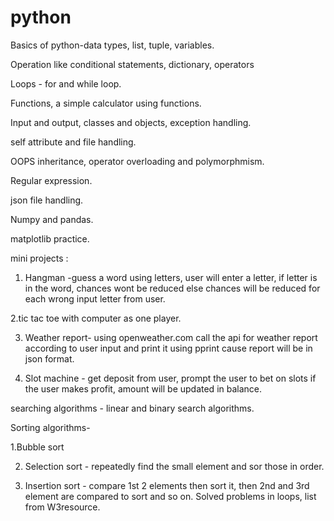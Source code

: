 # python
Basics of python-data types, list, tuple, variables.

Operation like conditional statements, dictionary, operators

Loops - for and while loop.

Functions, a simple calculator using functions.

Input and output, classes and objects, exception handling.

self attribute and file handling.

OOPS inheritance, operator overloading and polymorphmism.

Regular expression.

json file handling.

Numpy and pandas.

matplotlib practice.

mini projects :
1. Hangman -guess a word using letters, user will enter a letter, if letter is in the word, chances wont be reduced else chances will be reduced for each wrong input letter from user.

2.tic tac toe with computer as one player.

3. Weather report- using openweather.com call the api for weather report according to user input and print it using pprint cause report will be in json format.
     
4. Slot machine - get deposit from user, prompt the user to bet on slots if the user makes profit, amount will be updated in balance.

searching algorithms - linear and binary search algorithms. 

Sorting algorithms- 

  1.Bubble sort 
  
  2. Selection sort - repeatedly find the small element and sor those in order.
   
  4. Insertion sort - compare 1st 2 elements then sort it, then 2nd and 3rd element are compared to sort and so on. Solved problems in loops, list from W3resource.


